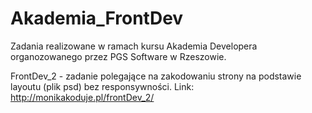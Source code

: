 # Akademia_FrontDev

Zadania realizowane w ramach kursu Akademia Developera organozowanego przez PGS Software w Rzeszowie.

FrontDev_2 - zadanie polegające na zakodowaniu strony na podstawie layoutu (plik psd) bez responsywności.
Link: http://monikakoduje.pl/frontDev_2/
